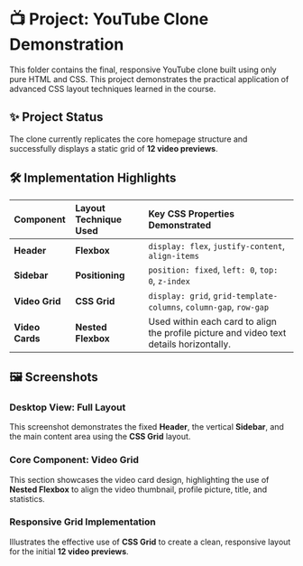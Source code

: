 # 📺 Project: YouTube Clone Demonstration

This folder contains the final, responsive YouTube clone built using only pure HTML and CSS. This project demonstrates the practical application of advanced CSS layout techniques learned in the course.

## ✨ Project Status

The clone currently replicates the core homepage structure and successfully displays a static grid of **12 video previews**.

## 🛠️ Implementation Highlights

| Component | Layout Technique Used | Key CSS Properties Demonstrated |
| :--- | :--- | :--- |
| **Header** | **Flexbox** | `display: flex`, `justify-content`, `align-items` |
| **Sidebar** | **Positioning** | `position: fixed`, `left: 0`, `top: 0`, `z-index` |
| **Video Grid** | **CSS Grid** | `display: grid`, `grid-template-columns`, `column-gap`, `row-gap` |
| **Video Cards** | **Nested Flexbox** | Used within each card to align the profile picture and video text details horizontally. |

## 🖼️ Screenshots 

### Desktop View: Full Layout

This screenshot demonstrates the fixed **Header**, the vertical **Sidebar**, and the main content area using the **CSS Grid** layout.




### Core Component: Video Grid

This section showcases the video card design, highlighting the use of **Nested Flexbox** to align the video thumbnail, profile picture, title, and statistics.


### Responsive Grid Implementation

Illustrates the effective use of **CSS Grid** to create a clean, responsive layout for the initial **12 video previews**.
